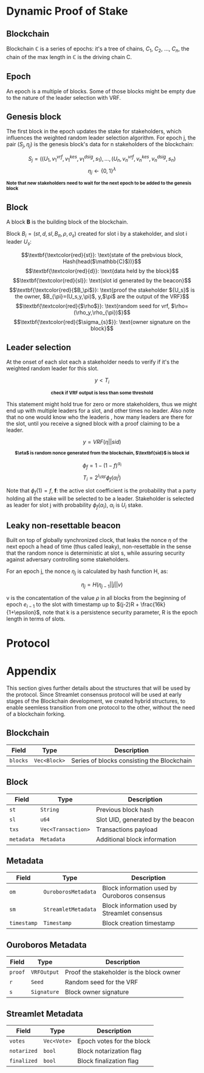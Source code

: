 # Dynamic Proof of Stake

## Blockchain

Blockchain $\mathbb{C}$ is a series of epochs: it's a tree of chains,
$C_1$, $C_2$, $\dots$, $C_n$, the chain of the max length in
$\mathbb{C}$ is the driving chain C.


## Epoch

An epoch is a multiple of blocks. Some of those blocks might be empty
due to the nature of the leader selection with VRF.


## Genesis block
The first block in the epoch updates the stake for stakeholders, which
influences the weighted random leader selection algorithm. For epoch j,
the pair ($S_j,\eta_j$) is the genesis block's data for n stakeholders
of the blockchain:

$$ S_j=((U_1,v_1^{vrf},v_1^{kes},v_1^{dsig},s_1),\dots,(U_n,v_n^{vrf},v_n^{kes},v_n^{dsig},s_n) $$
$$ \eta_j \leftarrow \{0,1\}^\lambda $$

<sup><strong>Note that new stakeholders need to wait for the next epoch
to be added to the genesis block</strong></sup>

## Block

A block $\textbf{B}$ is the building block of the blockchain.

Block $B_{i}=(st, d, sl, B_{\pi}, \rho, \sigma_s)$ created for slot i
by a stakeholder, and slot i leader $U_s$:

$$\textbf{\textcolor{red}{st}}: \text{state of the prebvious block, Hash(head($\mathbb{C}$))}$$
$$\textbf{\textcolor{red}{d}}: \text{data held by the block}$$
$$\textbf{\textcolor{red}{sl}}: \text{slot id generated by the beacon}$$
$$\textbf{\textcolor{red}{$B_\pi$}}: \text{proof the stakeholder ${U_s}$ is the owner, $B_{\pi}=(U_s,y,\pi)$, y,$\pi$ are the output of the VRF}$$
$$\textbf{\textcolor{red}{$\rho$}}: \text{random seed for vrf, $\rho=(\rho_y,\rho_{\pi})$}$$
$$\textbf{\textcolor{red}{$\sigma_{s}$}}: \text{owner signature on the block}$$


## Leader selection

At the onset of each slot each a stakeholder needs to verify if it's
the weighted random leader for this slot.

$$y < T_{i}$$
<center><sup><strong>check if VRF output is less than some threshold
</strong></sup></center>

This statement might hold true for zero or more stakeholders, thus we
might end up with multiple leaders for a slot, and other times no
leader. Also note that no one would know who the leaderis , how many
leaders are there for the slot, until you receive a signed block with
a proof claiming to be a leader.

$$y = VRF(\eta||sid)$$

<center><sup><strong>$\eta$ is random nonce generated from the
blockchain, $\textbf{sid}$ is block id</strong></sup></center>

$$\phi_{f} = 1 - (1-f)^{\alpha_i}$$
$$T_{i} = 2^{l_{VRF}}\phi_{f}(\alpha_i^j)$$

Note that $\phi_f(1)=f$, $\textbf{f}$: the active slot coefficient is
the probability that a party holding all the stake will be selected to
be a leader. Stakeholder is selected as leader for slot j with
probability $\phi_f(\alpha_i)$, $\alpha_i$ is $U_i$ stake.

## Leaky non-resettable beacon

Built on top of globally synchronized clock, that leaks the nonce
$\eta$ of the next epoch a head of time (thus called leaky),
non-resettable in the sense that the random nonce is deterministic at
slot s, while assuring security against adversary controlling some
stakeholders.

For an epoch j, the nonce $\eta_j$ is calculated by hash function H,
as:

$$\eta_j = H(\eta_{j-1}||j||v)$$

v is the concatentation of the value $\rho$ in all blocks from the
beginning of epoch $e_{i-1}$ to the slot with timestamp up to
$(j-2)R + \frac{16k}{1+\epsilon}$, note that k is a persistence
security parameter, R is the epoch length in terms of slots.

# Protocol

# Appendix
This section gives further details about the structures that will be
used by the protocol. Since Streamlet consensus protocol will be used
at early stages of the Blockchain development, we created hybrid
structures, to enable seemless transition from one protocol to the
other, without the need of a blockchain forking.

## Blockchain

| Field    |     Type     |                Description                 |
|----------|--------------|--------------------------------------------|
| `blocks` | `Vec<Block>` | Series of blocks consisting the Blockchain |


## Block

|   Field    |        Type        |            Description            |
|------------|--------------------|-----------------------------------|
| `st`       | `String`           | Previous block hash               |
| `sl`       | `u64`              | Slot UID, generated by the beacon |
| `txs`      | `Vec<Transaction>` | Transactions payload              |
| `metadata` | `Metadata`         | Additional block information      |


## Metadata

|    Field    |         Type        |                  Description                  |
|-------------|---------------------|-----------------------------------------------|
| `om`        | `OuroborosMetadata` | Block information used by Ouroboros consensus |
| `sm`        | `StreamletMetadata` | Block information used by Streamlet consensus |
| `timestamp` | `Timestamp`         | Block creation timestamp                      |


## Ouroboros Metadata

|    Field    |         Type        |                  Description                  |
|-------------|---------------------|-----------------------------------------------|
| `proof`     | `VRFOutput`         | Proof the stakeholder is the block owner      |
| `r`         | `Seed`              | Random seed for the VRF                       |
| `s`         | `Signature`         | Block owner signature                         |


## Streamlet Metadata

|    Field    |         Type        |                  Description                  |
|-------------|---------------------|-----------------------------------------------|
| `votes`     | `Vec<Vote>`         | Epoch votes for the block                     |
| `notarized` | `bool`              | Block notarization flag                       |
| `finalized` | `bool`              | Block finalization flag                       |
